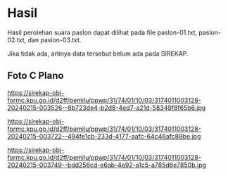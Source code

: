 # Hasil

Hasil perolehan suara paslon dapat dilihat pada file paslon-01.txt, paslon-02.txt, dan paslon-03.txt.

Jika tidak ada, artinya data tersebut belum ada pada SIREKAP.

## Foto C Plano

https://sirekap-obj-formc.kpu.go.id/d2ff/pemilu/ppwp/31/74/01/10/03/3174011003128-20240215-003526--8b723de4-b2d8-4ed7-a21d-58349f8f65b6.jpg

https://sirekap-obj-formc.kpu.go.id/d2ff/pemilu/ppwp/31/74/01/10/03/3174011003128-20240215-003722--494fe1cb-233d-4177-aafc-64c46afc88be.jpg

https://sirekap-obj-formc.kpu.go.id/d2ff/pemilu/ppwp/31/74/01/10/03/3174011003128-20240215-003749--bdd256cd-e6ab-4e92-a1c5-a785d6e7850b.jpg
